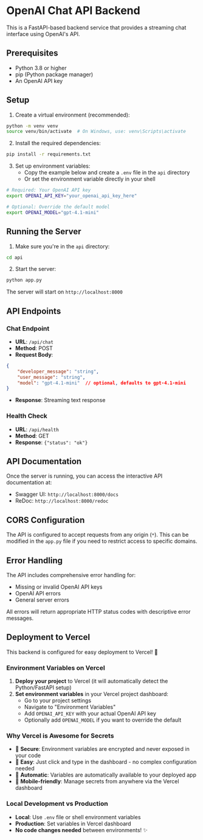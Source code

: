 # OpenAI Chat API Backend

This is a FastAPI-based backend service that provides a streaming chat interface using OpenAI's API.

## Prerequisites

- Python 3.8 or higher
- pip (Python package manager)
- An OpenAI API key

## Setup

1. Create a virtual environment (recommended):
```bash
python -m venv venv
source venv/bin/activate  # On Windows, use: venv\Scripts\activate
```

2. Install the required dependencies:
```bash
pip install -r requirements.txt
```

3. Set up environment variables:
   - Copy the example below and create a `.env` file in the `api` directory
   - Or set the environment variable directly in your shell

```bash
# Required: Your OpenAI API key
export OPENAI_API_KEY="your_openai_api_key_here"

# Optional: Override the default model
export OPENAI_MODEL="gpt-4.1-mini"
```

## Running the Server

1. Make sure you're in the `api` directory:
```bash
cd api
```

2. Start the server:
```bash
python app.py
```

The server will start on `http://localhost:8000`

## API Endpoints

### Chat Endpoint
- **URL**: `/api/chat`
- **Method**: POST
- **Request Body**:
```json
{
    "developer_message": "string",
    "user_message": "string",
    "model": "gpt-4.1-mini"  // optional, defaults to gpt-4.1-mini
}
```
- **Response**: Streaming text response

### Health Check
- **URL**: `/api/health`
- **Method**: GET
- **Response**: `{"status": "ok"}`

## API Documentation

Once the server is running, you can access the interactive API documentation at:
- Swagger UI: `http://localhost:8000/docs`
- ReDoc: `http://localhost:8000/redoc`

## CORS Configuration

The API is configured to accept requests from any origin (`*`). This can be modified in the `app.py` file if you need to restrict access to specific domains.

## Error Handling

The API includes comprehensive error handling for:
- Missing or invalid OpenAI API keys
- OpenAI API errors
- General server errors

All errors will return appropriate HTTP status codes with descriptive error messages.

## Deployment to Vercel

This backend is configured for easy deployment to Vercel! 🚀

### Environment Variables on Vercel

1. **Deploy your project** to Vercel (it will automatically detect the Python/FastAPI setup)
2. **Set environment variables** in your Vercel project dashboard:
   - Go to your project settings
   - Navigate to "Environment Variables"
   - Add `OPENAI_API_KEY` with your actual OpenAI API key
   - Optionally add `OPENAI_MODEL` if you want to override the default

### Why Vercel is Awesome for Secrets

- 🔐 **Secure**: Environment variables are encrypted and never exposed in your code
- 🚀 **Easy**: Just click and type in the dashboard - no complex configuration needed
- 🔄 **Automatic**: Variables are automatically available to your deployed app
- 📱 **Mobile-friendly**: Manage secrets from anywhere via the Vercel dashboard

### Local Development vs Production

- **Local**: Use `.env` file or shell environment variables
- **Production**: Set variables in Vercel dashboard
- **No code changes needed** between environments! ✨ 